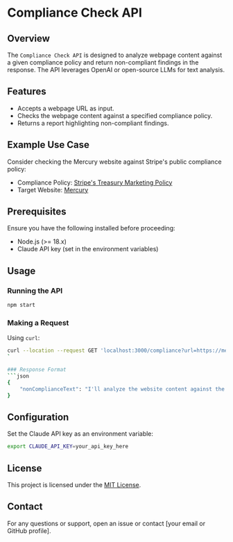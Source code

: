 # Compliance Check API

## Overview
The `Compliance Check API` is designed to analyze webpage content against a given compliance policy and return non-compliant findings in the response. The API leverages OpenAI or open-source LLMs for text analysis.

## Features
- Accepts a webpage URL as input.
- Checks the webpage content against a specified compliance policy.
- Returns a report highlighting non-compliant findings.

## Example Use Case
Consider checking the Mercury website against Stripe's public compliance policy:
- Compliance Policy: [Stripe's Treasury Marketing Policy](https://stripe.com/docs/treasury/marketing-treasury)
- Target Website: [Mercury](https://mercury.com/)

## Prerequisites
Ensure you have the following installed before proceeding:
- Node.js (>= 18.x)
- Claude API key (set in the environment variables)


## Usage
### Running the API
```sh
npm start
```

### Making a Request
Using `curl`:
```sh
curl --location --request GET 'localhost:3000/compliance?url=https://mercury.com/'```
`

### Response Format
```json
{
    "nonComplianceText": "I'll analyze the website content against the compliance requirements and identify violations. Here's a structured report:\n\nCOMPLIANCE VIOLATIONS REPORT\n\n1. Banking Terminology Violations\n- Multiple instances of prohibited terms like \"banking,\" \"bank,\" and \"bank accounts\" throughout the website\n- Uses phrases like \"powerful banking,\" \"online business banking,\" \"your bank account\"\n- References \"banking services\" and \"banking tasks\"\n- Uses term \"banking platform\"\n\n2. Yield/Interest Communication Issues\n- Website mentions \"up to 4.50% yield\" without clear prominent disclaimers about change conditions\n- Yield discussions could be more explicit about not being pass-through interest\n\n3. FDIC Insurance Communication Issues\n- Uses phrase \"FDIC insurance\" without proper qualification of \"eligible for\"\n- Does not consistently maintain clear distinction between Mercury (fintech) and partner banks\n- Missing complete required disclosures about pass-through insurance requirements and limitations\n\n4. Partner Bank Reference Issues\n- Some instances where banking services appear to be directly attributed to Mercury rather than clearly stating they are provided by partner banks\n- Could be interpreted as suggesting users receive banking products directly from bank partners\n\nRECOMMENDATIONS:\n\n1. Terminology Updates\n- Replace \"banking\" with approved terms like \"money management\" or \"financial services\"\n- Update \"bank account\" references to \"financial account\" or \"[Mercury] account\"\n- Remove direct banking terminology from marketing materials\n\n2. Yield Communications\n- Add more prominent disclaimers about yield changes\n- Ensure yield is never implied to be direct bank interest\n- Include clearer conditions and requirements\n\n3. FDIC Insurance Language\n- Revise to consistently use \"eligible for FDIC pass-through insurance\"\n- Add complete required disclosures about insurance limitations\n- Include clearer distinction between Mercury and FDIC-insured partners\n\n4. Partner Bank References\n- Strengthen language clarifying Mercury's role as a fintech company\n- Make partner bank relationships more explicit\n- Avoid implications of direct banking relationships\n\nThe website requires significant revisions to comply with regulatory requirements regarding fintech marketing and communications."
}
```

## Configuration
Set the Claude API key as an environment variable:
```sh
export CLAUDE_API_KEY=your_api_key_here
```



## License
This project is licensed under the [MIT License](LICENSE).

## Contact
For any questions or support, open an issue or contact [your email or GitHub profile].

